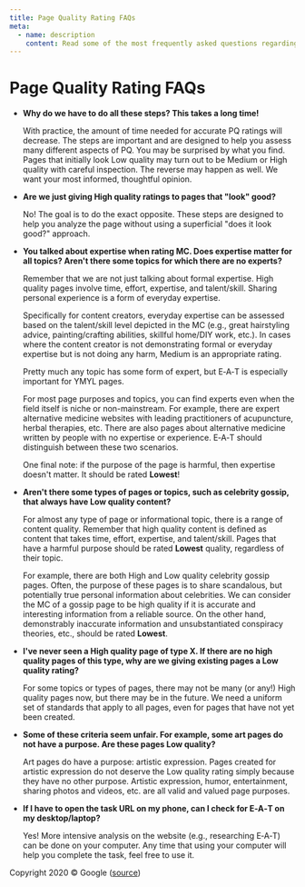 ```yaml
---
title: Page Quality Rating FAQs
meta:
  - name: description
    content: Read some of the most frequently asked questions regarding the Google Search Quality Rater Guidelines.
---
```


# Page Quality Rating FAQs

- **Why do we have to do all these steps? This takes a long time!**

  With practice, the amount of time needed for accurate PQ ratings will decrease. The steps are important and are designed to help you assess many different aspects of PQ. You may be surprised by what you find. Pages that initially look Low quality may turn out to be Medium or High quality with careful inspection. The reverse may happen as well. We want your most informed, thoughtful opinion.

- **Are we just giving High quality ratings to pages that "look" good?**

  No! The goal is to do the exact opposite. These steps are designed to help you analyze the page without using a superficial "does it look good?" approach.

- **You talked about expertise when rating MC. Does expertise matter for all topics? Aren't there some topics for which there are no experts?**

  Remember that we are not just talking about formal expertise. High quality pages involve time, effort, expertise, and talent/skill. Sharing personal experience is a form of everyday expertise.

  Specifically for content creators, everyday expertise can be assessed based on the talent/skill level depicted in the MC (e.g., great hair­styling advice, painting/crafting abilities, skillful home/DIY work, etc.). In cases where the content creator is not demonstrating formal or everyday expertise but is not doing any harm, Medium is an appropriate rating.

  Pretty much any topic has some form of expert, but E‑A‑T is especially important for YMYL pages.

  For most page purposes and topics, you can find experts even when the field itself is niche or non-mainstream. For example, there are expert alternative medicine websites with leading practitioners of acupuncture, herbal therapies, etc. There are also pages about alternative medicine written by people with no expertise or experience. E‑A‑T should distinguish between these two scenarios.

  One final note: if the purpose of the page is harmful, then expertise doesn't matter. It should be rated **Lowest**!

- **Aren't there some types of pages or topics, such as celebrity gossip, that always have Low quality content?**

  For almost any type of page or informational topic, there is a range of content quality. Remember that high quality content is defined as content that takes time, effort, expertise, and talent/skill. Pages that have a harmful purpose should be rated **Lowest** quality, regardless of their topic.

  For example, there are both High and Low quality celebrity gossip pages. Often, the purpose of these pages is to share scandalous, but potentially true personal information about celebrities. We can consider the MC of a gossip page to be high quality if it is accurate and interesting information from a reliable source. On the other hand, demonstrably inaccurate information and unsubstantiated conspiracy theories, etc., should be rated **Lowest**.

- **I've never seen a High quality page of type X. If there are no high quality pages of this type, why are we giving existing pages a Low quality rating?**

  For some topics or types of pages, there may not be many (or any!) High quality pages now, but there may be in the future. We need a uniform set of standards that apply to all pages, even for pages that have not yet been created.

- **Some of these criteria seem unfair. For example, some art pages do not have a purpose. Are these pages Low quality?**

  Art pages do have a purpose: artistic expression. Pages created for artistic expression do not deserve the Low quality rating simply because they have no other purpose. Artistic expression, humor, entertainment, sharing photos and videos, etc. are all valid and valued page purposes.

- **If I have to open the task URL on my phone, can I check for E‑A‑T on my desktop/laptop?**

  Yes! More intensive analysis on the website (e.g., researching E‑A‑T) can be done on your computer. Any time that using your computer will help you complete the task, feel free to use it.

<div class="source">
Copyright 2020 © Google (<a href="https://static.googleusercontent.com/media/guidelines.raterhub.com///searchqualityevaluatorguidelines.pdf">source</a>)
</div>
